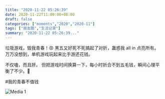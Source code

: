 ```yaml
---
title: "2020-11-22 05:26:39"
date: 2020-11-22T11:00:00+08:00
draft: false
categories: ["moments","2020","2020-11"]
tags: ["朋友圈","生活记录"]
summary: "2020-11-22 05:26:39..."
---
```


垃圾游戏，毁我青春！😡
黑五又好死不死搞起了对折，蛊惑我 all in 点亮所有。
万万没想到，单机游戏玩起来比手游还花钱。

不仅嗑，而且肝。
但把游戏时间换算一下，每小时折合不到五毛钱，瞬间心理平衡了不少。🥲

#我的青春不值钱

![Media 1](/Moments/photos/2020-11-22/202011220526390.jpg)


